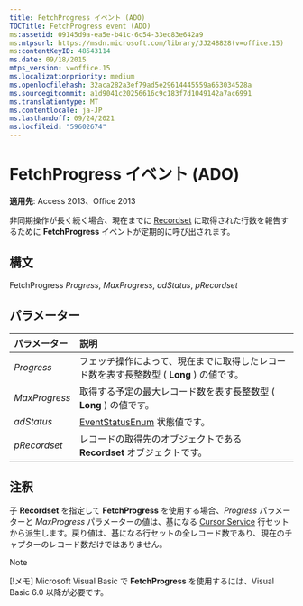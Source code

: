```yaml
---
title: FetchProgress イベント (ADO)
TOCTitle: FetchProgress event (ADO)
ms:assetid: 09145d9a-ea5e-b41c-6c54-33ec83e642a9
ms:mtpsurl: https://msdn.microsoft.com/library/JJ248828(v=office.15)
ms:contentKeyID: 48543114
ms.date: 09/18/2015
mtps_version: v=office.15
ms.localizationpriority: medium
ms.openlocfilehash: 32aca282a3ef79ad5e29614445559a653034528a
ms.sourcegitcommit: a1d9041c20256616c9c183f7d1049142a7ac6991
ms.translationtype: MT
ms.contentlocale: ja-JP
ms.lasthandoff: 09/24/2021
ms.locfileid: "59602674"
---
```

# <a name="fetchprogress-event-ado"></a>FetchProgress イベント (ADO)

**適用先**: Access 2013、Office 2013

非同期操作が長く続く場合、現在までに [Recordset](recordset-object-ado.md) に取得された行数を報告するために **FetchProgress** イベントが定期的に呼び出されます。

## <a name="syntax"></a>構文

FetchProgress *Progress*, *MaxProgress*, *adStatus*, *pRecordset*

## <a name="parameters"></a>パラメーター

|パラメーター|説明|
|:--------|:----------|
|*Progress* |フェッチ操作によって、現在までに取得したレコード数を表す長整数型 ( **Long** ) の値です。|
|*MaxProgress* |取得する予定の最大レコード数を表す長整数型 ( **Long** ) の値です。|
|*adStatus* |[EventStatusEnum](eventstatusenum.md) 状態値です。|
|*pRecordset* |レコードの取得先のオブジェクトである **Recordset** オブジェクトです。|

## <a name="remarks"></a>注釈

子 **Recordset** を指定して **FetchProgress** を使用する場合、*Progress* パラメーターと *MaxProgress* パラメーターの値は、基になる [Cursor Service](microsoft-cursor-service-for-ole-db-ado-service-component.md) 行セットから派生します。戻り値は、基になる行セットの全レコード数であり、現在のチャプターのレコード数だけではありません。

> [!NOTE]
> [!メモ] Microsoft Visual Basic で **FetchProgress** を使用するには、Visual Basic 6.0 以降が必要です。


